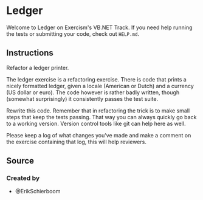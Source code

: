 # Ledger

Welcome to Ledger on Exercism's VB.NET Track.
If you need help running the tests or submitting your code, check out `HELP.md`.

## Instructions

Refactor a ledger printer.

The ledger exercise is a refactoring exercise.
There is code that prints a nicely formatted ledger, given a locale (American or Dutch) and a currency (US dollar or euro).
The code however is rather badly written, though (somewhat surprisingly) it consistently passes the test suite.

Rewrite this code.
Remember that in refactoring the trick is to make small steps that keep the tests passing.
That way you can always quickly go back to a working version.
Version control tools like git can help here as well.

Please keep a log of what changes you've made and make a comment on the exercise containing that log, this will help reviewers.

## Source

### Created by

- @ErikSchierboom